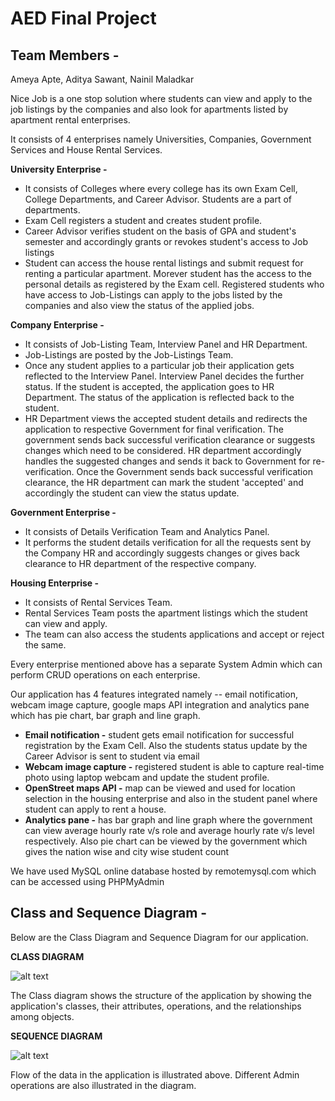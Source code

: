 # AED Final Project

## Team Members - 
Ameya Apte, Aditya Sawant, Nainil Maladkar

Nice Job is a one stop solution where students can view and apply to the job listings by the companies and also look for apartments listed by apartment rental enterprises.

It consists of 4 enterprises namely Universities, Companies, Government Services and House Rental Services.

**University Enterprise -** 
- It consists of Colleges where every college has its own Exam Cell, College Departments, and Career Advisor. Students are a part of departments.
- Exam Cell registers a student and creates student profile.
- Career Advisor verifies student on the basis of GPA and student's semester and accordingly grants or revokes student's access to Job listings
- Student can access the house rental listings and submit request for renting a particular apartment. Morever student has the access to the personal details as registered by the Exam cell. Registered students who have access to Job-Listings can apply to the jobs listed by the companies and also view the status of the applied jobs. 

**Company Enterprise -**
- It consists of Job-Listing Team, Interview Panel and HR Department.
- Job-Listings are posted by the Job-Listings Team.
- Once any student applies to a particular job their application gets reflected to the Interview Panel. Interview Panel decides the further status. If the student is accepted, the application goes to HR Department. The status of the application is reflected back to the student. 
- HR Department views the accepted student details and redirects the application to respective Government for final verification. The government sends back successful verification clearance or suggests changes which need to be considered. HR department accordingly handles the suggested changes and sends it back to Government for re-verification. Once the Government sends back successful verification clearance, the HR department can mark the student 'accepted' and accordingly the student can view the status update.

**Government Enterprise -** 
- It consists of Details Verification Team and Analytics Panel.
- It performs the student details verification for all the requests sent by the Company HR and accordingly suggests changes or gives back clearance to HR department of the respective company.

**Housing Enterprise -**
- It consists of Rental Services Team.
- Rental Services Team posts the apartment listings which the student can view and apply.
- The team can also access the students applications and accept or reject the same.

Every enterprise mentioned above has a separate System Admin which can perform CRUD operations on each enterprise.

Our application has 4 features integrated namely -- email notification, webcam image capture, google maps API integration and analytics pane which has pie chart, bar graph and line graph.
- **Email notification -** student gets email notification for successful registration by the Exam Cell. Also the students status update by the Career Advisor is sent to student via email
- **Webcam image capture -** registered student is able to capture real-time photo using laptop webcam and update the student profile.
- **OpenStreet maps API -** map can be viewed and used for location selection in the housing enterprise and also in the student panel where student can apply to rent a house.
- **Analytics pane -** has bar graph and line graph where the government can view average hourly rate v/s role and average hourly rate v/s level respectively. Also pie chart can be viewed by the government which gives the nation wise and city wise student count

We have used MySQL online database hosted by remotemysql.com which can be accessed using PHPMyAdmin

## Class and Sequence Diagram -
Below are the Class Diagram and Sequence Diagram for our application.

**CLASS DIAGRAM**

![alt text](https://github.com/sawant-adit/FinalProjectAED/blob/main/NiceJobApp/src/Images/AED_Final_Project_Class_Diagram.jpg?raw=true)

The Class diagram shows the structure of the application by showing the application's classes, their attributes, operations, and the relationships among objects.

**SEQUENCE DIAGRAM**

![alt text](https://github.com/sawant-adit/FinalProjectAED/blob/main/NiceJobApp/src/Images/AED_Final_Project_Sequence_Diagram.png?raw=true)

Flow of the data in the application is illustrated above. Different Admin operations are also illustrated in the diagram.
